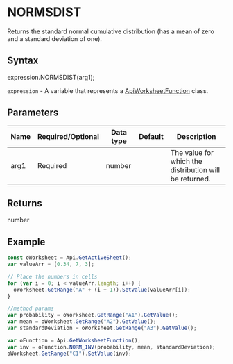 # NORMSDIST

Returns the standard normal cumulative distribution (has a mean of zero and a standard deviation of one).

## Syntax

expression.NORMSDIST(arg1);

`expression` - A variable that represents a [ApiWorksheetFunction](../ApiWorksheetFunction.md) class.

## Parameters

| **Name** | **Required/Optional** | **Data type** | **Default** | **Description** |
| ------------- | ------------- | ------------- | ------------- | ------------- |
| arg1 | Required | number |  | The value for which the distribution will be returned. |

## Returns

number

## Example



```javascript
const oWorksheet = Api.GetActiveSheet();
var valueArr = [0.34, 7, 3];

// Place the numbers in cells
for (var i = 0; i < valueArr.length; i++) {
  oWorksheet.GetRange("A" + (i + 1)).SetValue(valueArr[i]);
}

//method params
var probability = oWorksheet.GetRange("A1").GetValue();
var mean = oWorksheet.GetRange("A2").GetValue();
var standardDeviation = oWorksheet.GetRange("A3").GetValue();

var oFunction = Api.GetWorksheetFunction();
var inv = oFunction.NORM_INV(probability, mean, standardDeviation);
oWorksheet.GetRange("C1").SetValue(inv);

```
